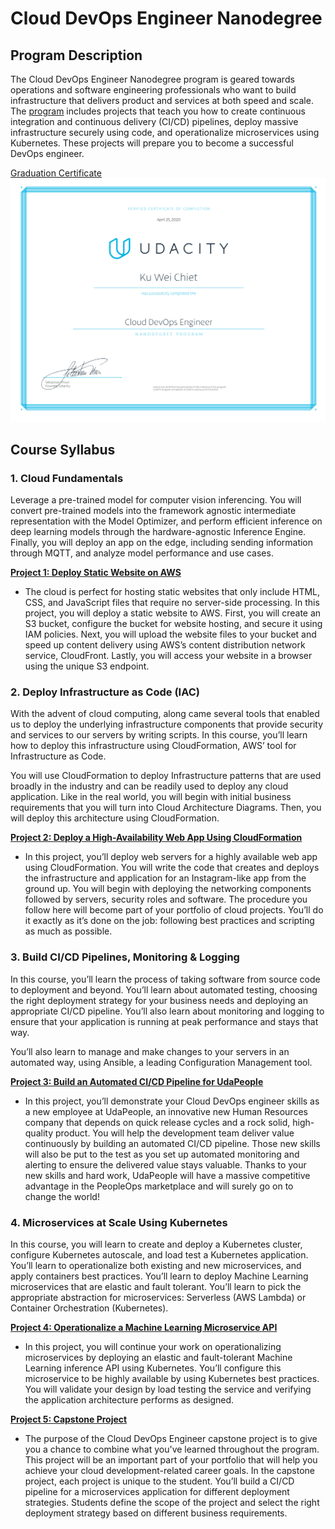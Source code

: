 # Cloud DevOps Engineer Nanodegree  

## Program Description  
The Cloud DevOps Engineer Nanodegree program is geared towards operations and software engineering professionals who want to build infrastructure that delivers product and services at both speed and scale. The [program](https://www.udacity.com/course/cloud-dev-ops-nanodegree--nd9991) includes projects that teach you how to create continuous integration and continuous delivery (CI/CD) pipelines, deploy massive infrastructure securely using code, and operationalize microservices using Kubernetes. These projects will prepare you to become a successful DevOps engineer.  

[Graduation Certificate](https://confirm.udacity.com/5VHLFDHC)
<img src="./images/certificate.svg">


## Course Syllabus
### 1. **Cloud Fundamentals**  
Leverage a pre-trained model for computer vision inferencing. You will convert pre-trained models into the framework agnostic intermediate representation with the Model Optimizer, and perform efficient inference on deep learning models through the hardware-agnostic Inference Engine. Finally, you will deploy an app on the edge, including sending information through MQTT, and analyze model performance and use cases.

  **[Project 1: Deploy Static Website on AWS](./project_1)**
  * The cloud is perfect for hosting static websites that only include HTML, CSS, and JavaScript files that require no server-side processing. In this project, you will deploy a static website to AWS. First, you will create an S3 bucket, configure the bucket for website hosting, and secure it using IAM policies. Next, you will upload the website files to your bucket and speed up content delivery using AWS’s content distribution network service, CloudFront. Lastly, you will access your website in a browser using the unique S3 endpoint.

### 2. **Deploy Infrastructure as Code (IAC)**
With the advent of cloud computing, along came several tools that enabled us to deploy the underlying infrastructure components that provide security and services to our servers by writing scripts. In this course, you’ll learn how to deploy this infrastructure using CloudFormation, AWS’ tool for Infrastructure as Code.   

  You will use CloudFormation to deploy Infrastructure patterns that are used broadly in the industry and can be readily used to deploy any cloud application. Like in the real world, you will begin with initial business requirements that you will turn into Cloud Architecture Diagrams. Then, you will deploy this architecture using CloudFormation.  

**[Project 2: Deploy a High-Availability Web App Using CloudFormation](./project_2)**  
* In this project, you’ll deploy web servers for a highly available web app using CloudFormation. You will write the code that creates and deploys the infrastructure and application for an Instagram-like app from the ground up. You will begin with deploying the networking components followed by servers, security roles and software. The procedure you follow here will become part of your portfolio of cloud projects. You’ll do it exactly as it’s done on the job: following best practices and scripting as much as possible.  

### 3. **Build CI/CD Pipelines, Monitoring & Logging**  
In this course, you’ll learn the process of taking software from source code to deployment and beyond. You’ll learn about automated testing, choosing the right deployment strategy for your business needs and deploying an appropriate CI/CD pipeline. You’ll also learn about monitoring and logging to ensure that your application is running at peak performance and stays that way.  

  You’ll also learn to manage and make changes to your servers in an automated way, using Ansible, a leading Configuration Management tool.

**[Project 3: Build an Automated CI/CD Pipeline for UdaPeople](./project_3)**  
  * In this project, you’ll demonstrate your Cloud DevOps engineer skills as a new employee at UdaPeople, an innovative new Human Resources company that depends on quick release cycles and a rock solid, high-quality product. You will help the development team deliver value continuously by building an automated CI/CD pipeline. Those new skills will also be put to the test as you set up automated monitoring and alerting to ensure the delivered value stays valuable. Thanks to your new skills and hard work, UdaPeople will have a massive competitive advantage in the PeopleOps marketplace and will surely go on to change the world!  

### 4. **Microservices at Scale Using Kubernetes**  
In this course, you will learn to create and deploy a Kubernetes cluster, configure Kubernetes autoscale, and load test a Kubernetes application. You’ll learn to operationalize both existing and new microservices, and apply containers best practices. You’ll learn to deploy Machine Learning microservices that are elastic and fault tolerant. You’ll learn to pick the appropriate abstraction for microservices: Serverless (AWS Lambda) or Container Orchestration (Kubernetes).  

  **[Project 4: Operationalize a Machine Learning Microservice API](./project_4)**  
  * In this project, you will continue your work on operationalizing microservices by deploying an elastic and fault-tolerant Machine Learning inference API using Kubernetes. You’ll configure this microservice to be highly available by using Kubernetes best practices. You will validate your design by load testing the service and verifying the application architecture performs as designed.  

**[Project 5: Capstone Project](./project_5)**  
  * The purpose of the Cloud DevOps Engineer capstone project is to give you a chance to combine what you've learned throughout the program. This project will be an important part of your portfolio that will help you achieve your cloud development-related career goals. In the capstone project, each project is unique to the student. You’ll build a CI/CD pipeline for a microservices application for different deployment strategies. Students define the scope of the project and select the right deployment strategy based on different business requirements.
